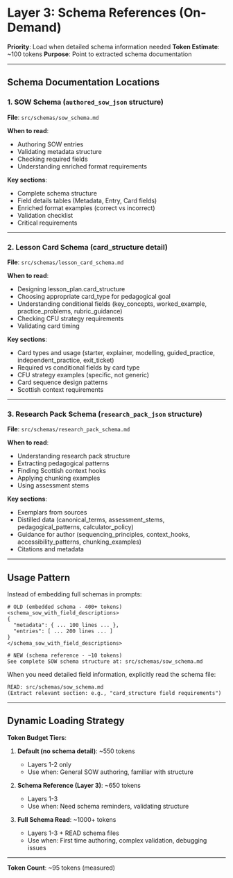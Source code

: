 # Layer 3: Schema References (On-Demand)

**Priority**: Load when detailed schema information needed
**Token Estimate**: ~100 tokens
**Purpose**: Point to extracted schema documentation

---

## Schema Documentation Locations

### 1. SOW Schema (`authored_sow_json` structure)
**File**: `src/schemas/sow_schema.md`

**When to read**:
- Authoring SOW entries
- Validating metadata structure
- Checking required fields
- Understanding enriched format requirements

**Key sections**:
- Complete schema structure
- Field details tables (Metadata, Entry, Card fields)
- Enriched format examples (correct vs incorrect)
- Validation checklist
- Critical requirements

---

### 2. Lesson Card Schema (card_structure detail)
**File**: `src/schemas/lesson_card_schema.md`

**When to read**:
- Designing lesson_plan.card_structure
- Choosing appropriate card_type for pedagogical goal
- Understanding conditional fields (key_concepts, worked_example, practice_problems, rubric_guidance)
- Checking CFU strategy requirements
- Validating card timing

**Key sections**:
- Card types and usage (starter, explainer, modelling, guided_practice, independent_practice, exit_ticket)
- Required vs conditional fields by card type
- CFU strategy examples (specific, not generic)
- Card sequence design patterns
- Scottish context requirements

---

### 3. Research Pack Schema (`research_pack_json` structure)
**File**: `src/schemas/research_pack_schema.md`

**When to read**:
- Understanding research pack structure
- Extracting pedagogical patterns
- Finding Scottish context hooks
- Applying chunking examples
- Using assessment stems

**Key sections**:
- Exemplars from sources
- Distilled data (canonical_terms, assessment_stems, pedagogical_patterns, calculator_policy)
- Guidance for author (sequencing_principles, context_hooks, accessibility_patterns, chunking_examples)
- Citations and metadata

---

## Usage Pattern

Instead of embedding full schemas in prompts:

```
# OLD (embedded schema - 400+ tokens)
<schema_sow_with_field_descriptions>
{
  "metadata": { ... 100 lines ... },
  "entries": [ ... 200 lines ... ]
}
</schema_sow_with_field_descriptions>

# NEW (schema reference - ~10 tokens)
See complete SOW schema structure at: src/schemas/sow_schema.md
```

When you need detailed field information, explicitly read the schema file:
```
READ: src/schemas/sow_schema.md
(Extract relevant section: e.g., "card_structure field requirements")
```

---

## Dynamic Loading Strategy

**Token Budget Tiers**:

1. **Default (no schema detail)**: ~550 tokens
   - Layers 1-2 only
   - Use when: General SOW authoring, familiar with structure

2. **Schema Reference (Layer 3)**: ~650 tokens
   - Layers 1-3
   - Use when: Need schema reminders, validating structure

3. **Full Schema Read**: ~1000+ tokens
   - Layers 1-3 + READ schema files
   - Use when: First time authoring, complex validation, debugging issues

---

**Token Count**: ~95 tokens (measured)
